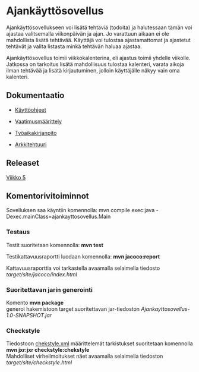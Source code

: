 # Ajankäyttösovellus

Ajankäyttösovellukseen voi lisätä tehtäviä (todoita) ja halutessaan tämän voi ajastaa valitsemalla viikonpäivän ja ajan. Jo varattuun aikaan ei ole mahdollista lisätä tehtävää. Käyttäjä voi tulostaa ajastamattomat ja ajastetut tehtävät ja valita listasta minkä tehtävän haluaa ajastaa.   
  
Ajankäyttösovellus toimii viikkokalenterina, eli ajastus toimii yhdelle viikolle. Jatkossa on tarkoitus lisätä mahdollisuus tulostaa kalenteri, varata aikoja ilman tehtävää ja lisätä kirjautuminen, jolloin käyttäjälle näkyy vain oma kalenteri.


## Dokumentaatio
* [Käyttöohjeet](https://github.com/eevib/ot-harjoitustyo/blob/master/dokumentaatio/kayttoohje.md)

* [Vaatimusmäärittely](https://github.com/eevib/ot-harjoitustyo/blob/master/dokumentaatio/vaatimusmaarittely.md)

* [Työaikakirjanpito](https://github.com/eevib/ot-harjoitustyo/blob/master/dokumentaatio/tuntikirjanpito.md)

* [Arkkitehtuuri](https://github.com/eevib/ot-harjoitustyo/blob/master/dokumentaatio/arkkitehtuuri.md)

## Releaset
[Viikko 5]()

## Komentorivitoiminnot

Sovelluksen saa käyntiin komennolla: 
mvn compile exec:java -Dexec.mainClass=ajankayttosovellus.Main 

### Testaus

Testit suoritetaan komennolla: **mvn test**

Testikattavuusraportti luodaan komennolla: **mvn jacoco:report**

Kattavuusraporttia voi tarkastella avaamalla selaimella tiedosto *target/site/jacoco/index.html*

### Suoritettavan jarin generointi
Komento **mvn package**    
generoi hakemistoon target suoritettavan jar-tiedoston *Ajankayttosovellus-1.0-SNAPSHOT.jar*

### Checkstyle
Tiedostoon [chekstyle.xml](https://github.com/eevib/ot-harjoitustyo/blob/master/Ajankayttosovellus/checkstyle.xml) määrittelemät tarkistukset suoritetaan komennolla **mvn jxr:jxr checkstyle:chekstyle**  
Mahdolliset virheilmoitukset näet avaamalla selaimella tiedoston *target/site/checkstyle.html*

